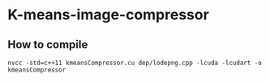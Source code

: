 # K-means-image-compressor
## How to compile
``nvcc -std=c++11 kmeansCompressor.cu dep/lodepng.cpp -lcuda -lcudart -o kmeansCompressor``
